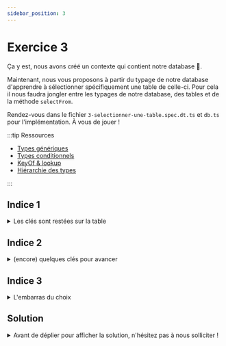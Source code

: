 ```yaml
---
sidebar_position: 3
---
```


# Exercice 3

Ça y est, nous avons créé un contexte qui contient notre database 🎉.

Maintenant, nous vous proposons à partir du typage de notre database d'apprendre à sélectionner spécifiquement une table de celle-ci. Pour cela il nous faudra jongler entre les typages de notre database, des tables et de la méthode `selectFrom`.

Rendez-vous dans le fichier `3-selectionner-une-table.spec.dt.ts` et `db.ts` pour l'implémentation. À vous de jouer !

:::tip Ressources

- [Types génériques](../typescript/generic.md)
- [Types conditionnels](../typescript/conditional-types.md)
- [KeyOf & lookup](../typescript/keyof-lookup.md)
- [Hiérarchie des types](../typescript/type-hierarchy.md)

:::

## Indice 1

<details>
  <summary>Les clés sont restées sur la table</summary>
  
  Si l'on souhaite bénéficier d'autocomplétion en invoquant `selectFrom` on peut inférer les noms des tables disponibles à partir du type de notre `Database` courante. Et la valeur adossée à la clé `$db` du _contexte_ est justement de type `Database`.

```ts
type Database = {
  users: UserTable;
  companies: CompanyTable;
};
// les noms des tables sont les clés du type qui représente notre base de données
```

On peut accéder au type de `_db` au moyen d'un _lookup type_ via le type de notre _contexte_.

```ts
const context = buildContext<Database>();
type Context = typeof context;
//    ^? type Context = { _db: Database }
type AccessedType = Context["_db"];
//    ^? AccessedType = Database
```

On peut accéder au type de `$db` au moyen d'un _lookup type_ via le type de notre _contexte_.

</details>

## Indice 2

<details>
  <summary>(encore) quelques clés pour avancer</summary>

Ce qu'on peut imaginer serait d'extraire les noms des tables telles qu'elles existent dans la clé `$db` de notre _contexte_.

Typiquement ici, les noms des tables auxquelles nous pourrions vouloir accéder sont les clés de l'objet en valeur de la clé `$db`. Pour extraire les clés d'un objet, on dispose de l'opérateur `keyof`.

Par exemple :

```ts
type ShopDatabase = {
  products: ProductTable;
  carts: CartTable;
};

type TableNames = keyof ShopDatabase; // "products" | "carts"
```

</details>

## Indice 3

<details>
  <summary>L'embarras du choix</summary>

On voit que `selectFrom` prend en premier paramètre un contexte initialisé avec le type d'une base de donnée. Il pourrait être utile que la signature de `selectFrom` prenne cela en compte.

De part l'attendu de l'exercice précédent le type de retour de `buildContext<DB>()` nous est connu :

```ts
type EmptyContext<DB> = {
  $db: DB;
};
```

Mais nous ne connaissons pas à l'avance `DB`, le type de base de données qui serait _in fine_ consommé par `selectFrom`.

C'est un peu contraignant pour définir la signature de notre fonction de savoir qu'elle devra prendre en charge _n'importe quel_ (any ?) type de base donnée...

</details>

## Solution

<details>
  <summary>Avant de déplier pour afficher la solution, n'hésitez pas à nous solliciter ! </summary>

    ```ts
    type EmptyContext<DB> = {
      $db: DB;
    };
    type AnyEmptyContext = EmptyContext<any>;

    export const selectFrom = <
      Ctx extends AnyEmptyContext,
      TB extends keyof Ctx["$db"]
    >(
      ctx: Ctx,
      tableName: TB
    ) => ({
      ...ctx,
      _operation: "select" as const,
      _table: tableName,
    });
    ```

</details>
